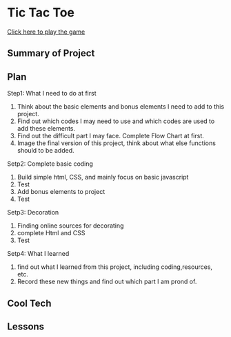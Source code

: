 <h1>Tic Tac Toe</h1>
<a href="https://ciaociaoworld.github.io/tic-tac-toe/">Click here to play the game</a>


<h2>Summary of Project</h2>

<h2>Plan</h2>
Step1: What I need to do at first
 
1. Think about the basic elements and bonus elements I need to add to this project.
2. Find out which codes I may need to use and which codes are used to add these elements.
3. Find out the difficult part I may face. Complete Flow Chart at first.
4. Image the final version of this project, think about what else functions should to be added.


Setp2: Complete basic coding
1. Build simple html, CSS, and mainly focus on basic javascript 
2. Test
3. Add bonus elements to project
4. Test

Setp3: Decoration
1. Finding online sources for decorating
2. complete Html and CSS
3. Test

Setp4: What I learned
1. find out what I learned from this project, including coding,resources, etc.
2. Record these new things and find out which part I am prond of.

<h2>Cool Tech</h2>

<h2>Lessons</h2>
